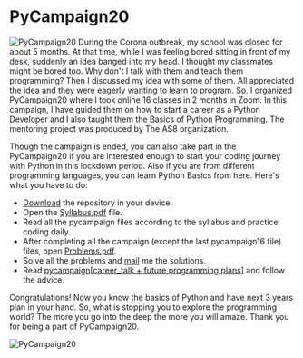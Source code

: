 # PyCampaign20
![PyCampaign20](https://github.com/ahammadshawki8/PyCampaign20/blob/master/image/PyCampaign20.jpg)
During the Corona outbreak, my school was closed for about 5 months. At that time, while I was feeling bored sitting in front of my desk, suddenly an idea banged into my head. I thought my classmates might be bored too. Why don't I talk with them and teach them programming? Then I discussed my idea with some of them. All appreciated the idea and they were eagerly wanting to learn to program. So, I organized PyCampaign20 where I took online 16 classes in 2 months in Zoom. In this campaign, I have guided them on how to start a career as a Python Developer and I also taught them the Basics of Python Programming. The mentoring project was produced by The AS8 organization.

Though the campaign is ended, you can also take part in the PyCampaign20 if you are interested enough to start your coding journey with Python in this lockdown period.
Also if you are from different programming languages, you can learn Python Basics from here.
Here's what you have to do:
  * [Download](https://github.com/ahammadshawki8/PyCampaign20.git) the repository in your device.
  * Open the [Syllabus.pdf](https://github.com/ahammadshawki8/PyCampaign20/blob/master/%231%20Syllabus.pdf) file.
  * Read all the pycampaign files according to the syllabus and practice coding daily.
  * After completing all the campaign (except the last pycampaign16 file) files, open [Problems.pdf](https://github.com/ahammadshawki8/PyCampaign20/blob/master/%232%20Problems.pdf).
  * Solve all the problems and [mail](mailto:ahammadshawki8@gmail.com) me the solutions.
  * Read [pycampaign[career_talk + future programming plans]](https://github.com/ahammadshawki8/PyCampaign20/blob/master/pycampaign16%5Bcareer_talk%20%2B%20future%20programming%20plans%5D.txt) and follow the advice.
  
Congratulations! Now you know the basics of Python and have next 3 years plan in your hand. So, what is stopping you to explore the programming world? The more you go into the deep the more you will amaze. Thank you for being a part of PyCampaign20.


![PyCampaign20](https://github.com/ahammadshawki8/PyCampaign20/blob/master/image/thanks.jpg)
